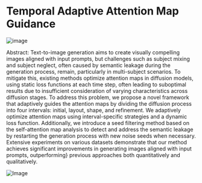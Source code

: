# Temporal Adaptive Attention Map Guidance
![image](https://github.com/user-attachments/assets/fe7c6819-433c-4cbb-9f6e-3c965ece9c34)

Abstract: Text-to-image generation aims to create visually compelling images aligned with input prompts, but challenges such as subject mixing and subject neglect, often caused by semantic leakage during the generation process, remain, particularly in multi-subject scenarios. To mitigate this, existing methods optimize attention maps in diffusion models, using static loss functions at each time step, often leading to suboptimal results due to insufficient consideration of varying characteristics across diffusion stages. To address this problem, we propose a novel framework that adaptively guides the attention maps by dividing the diffusion process into four intervals: initial, layout, shape, and refinement. We adaptively optimize attention maps using interval-specific strategies and a dynamic loss function. Additionally, we introduce a seed filtering method based on the self-attention map analysis to detect and address the semantic leakage by restarting the generation process with new noise seeds when necessary. Extensive experiments on various datasets demonstrate that our method achieves significant improvements in generating images aligned with input prompts, outperforming} previous approaches both quantitatively and qualitatively.

![Image](https://github.com/user-attachments/assets/cbecb7a6-6943-4d7f-847e-ba4cef00f3f1)
